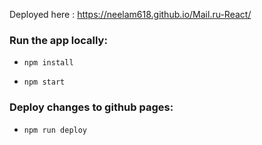 Deployed here : https://neelam618.github.io/Mail.ru-React/

### Run the app locally:

- `npm install`

- `npm start`


### Deploy changes to github pages:
- `npm run deploy`
